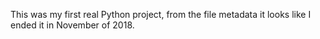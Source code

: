 This was my first real Python project, from the file metadata it looks like I ended it in November of 2018. 
